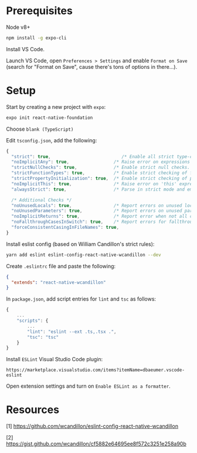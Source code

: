 # Prerequisites

Node v8+

```bash
npm install -g expo-cli
```

Install VS Code.

Launch VS Code, open `Preferences > Settings` and enable `Format on Save` (search for "Format on Save", cause there's tons of options in there...).


# Setup

Start by creating a new project with `expo`:

```bash
expo init react-native-foundation
```

Choose `blank (TypeScript)`

Edit `tsconfig.json`, add the following:

```javascript
{
  "strict": true,                           /* Enable all strict type-checking options. */
  "noImplicitAny": true,                 /* Raise error on expressions and declarations with an implied 'any' type. */
  "strictNullChecks": true,              /* Enable strict null checks. */
  "strictFunctionTypes": true,           /* Enable strict checking of function types. */
  "strictPropertyInitialization": true,  /* Enable strict checking of property initialization in classes. */
  "noImplicitThis": true,                /* Raise error on 'this' expressions with an implied 'any' type. */
  "alwaysStrict": true,                  /* Parse in strict mode and emit "use strict" for each source file. */

  /* Additional Checks */
  "noUnusedLocals": true,                /* Report errors on unused locals. */
  "noUnusedParameters": true,            /* Report errors on unused parameters. */
  "noImplicitReturns": true,             /* Report error when not all code paths in function return a value. */
  "noFallthroughCasesInSwitch": true,    /* Report errors for fallthrough cases in switch statement. */
  "forceConsistentCasingInFileNames": true,
}
```

Install eslist config (based on William Candillon's strict rules):

```bash
yarn add eslint eslint-config-react-native-wcandillon --dev
```

Create `.eslintrc` file and paste the following:

```json
{ 
  "extends": "react-native-wcandillon"
} 
```

In `package.json`, add script entries for `lint` and `tsc` as follows:

```javascript
{
    ...
    "scripts": {
        ...
        "lint": "eslint --ext .ts,.tsx .",
        "tsc": "tsc"
    }
}
```

Install `ESLint` Visual Studio Code plugin:

    https://marketplace.visualstudio.com/items?itemName=dbaeumer.vscode-eslint

Open extension settings and turn on `Enable ESLint as a formatter`.


# Resources


[1] https://github.com/wcandillon/eslint-config-react-native-wcandillon

[2] https://gist.github.com/wcandillon/cf5882e64695ee8f572c3251e258a90b
